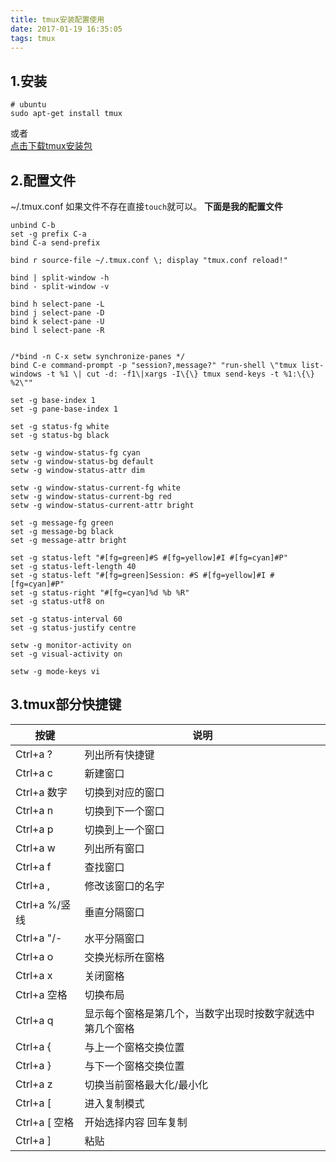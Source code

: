 ```yaml
---
title: tmux安装配置使用
date: 2017-01-19 16:35:05
tags: tmux
---
```


## 1.安装
```
# ubuntu
sudo apt-get install tmux
```
或者  
[点击下载tmux安装包](https://github.com/tmux/tmux/releases/download/2.3/tmux-2.3.tar.gz)


## 2.配置文件
~/.tmux.conf
如果文件不存在直接`touch`就可以。
**下面是我的配置文件**
```
unbind C-b
set -g prefix C-a
bind C-a send-prefix

bind r source-file ~/.tmux.conf \; display "tmux.conf reload!"

bind | split-window -h
bind - split-window -v

bind h select-pane -L
bind j select-pane -D
bind k select-pane -U
bind l select-pane -R


/*bind -n C-x setw synchronize-panes */
bind C-e command-prompt -p "session?,message?" "run-shell \"tmux list-windows -t %1 \| cut -d: -f1\|xargs -I\{\} tmux send-keys -t %1:\{\} %2\""

set -g base-index 1
set -g pane-base-index 1

set -g status-fg white
set -g status-bg black

setw -g window-status-fg cyan
setw -g window-status-bg default
setw -g window-status-attr dim

setw -g window-status-current-fg white
setw -g window-status-current-bg red
setw -g window-status-current-attr bright

set -g message-fg green
set -g message-bg black
set -g message-attr bright

set -g status-left "#[fg=green]#S #[fg=yellow]#I #[fg=cyan]#P"
set -g status-left-length 40
set -g status-left "#[fg=green]Session: #S #[fg=yellow]#I #[fg=cyan]#P"
set -g status-right "#[fg=cyan]%d %b %R"
set -g status-utf8 on

set -g status-interval 60
set -g status-justify centre

setw -g monitor-activity on
set -g visual-activity on

setw -g mode-keys vi
```

## 3.tmux部分快捷键
| 按键           | 说明                                                     |
| -------------- | -------------------------------------------------------- |
| Ctrl+a ?       | 列出所有快捷键                                           |
| Ctrl+a c       | 新建窗口                                                 |
| Ctrl+a 数字    | 切换到对应的窗口                                         |
| Ctrl+a n       | 切换到下一个窗口                                         |
| Ctrl+a p       | 切换到上一个窗口                                         |
| Ctrl+a w       | 列出所有窗口                                             |
| Ctrl+a f       | 查找窗口                                                 |
| Ctrl+a ,       | 修改该窗口的名字                                         |
| Ctrl+a %/竖线  | 垂直分隔窗口                                             |
| Ctrl+a "/-     | 水平分隔窗口                                             |
| Ctrl+a o       | 交换光标所在窗格                                         |
| Ctrl+a x       | 关闭窗格                                                 |
| Ctrl+a 空格    | 切换布局                                                 |
| Ctrl+a q       | 显示每个窗格是第几个，当数字出现时按数字就选中第几个窗格 |
| Ctrl+a {       | 与上一个窗格交换位置                                     |
| Ctrl+a }       | 与下一个窗格交换位置                                     |
| Ctrl+a z       | 切换当前窗格最大化/最小化                                |
| Ctrl+a [       | 进入复制模式                                             |
| Ctrl+a [ 空格  | 开始选择内容 回车复制                                    |
| Ctrl+a ]       | 粘贴                                                     |

